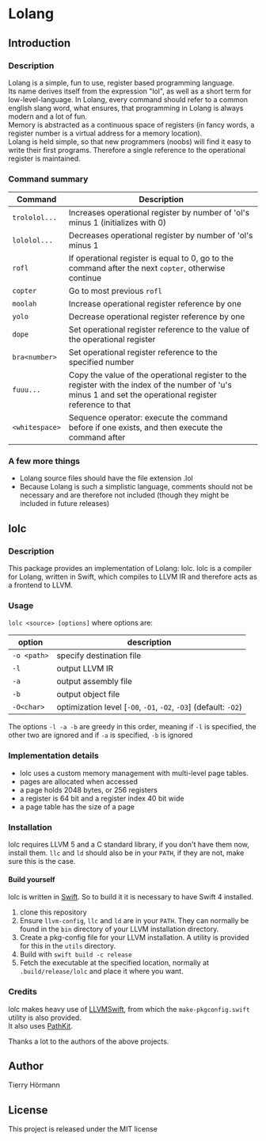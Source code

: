 # Lolang

## Introduction

### Description

Lolang is a simple, fun to use, register based programming language.  
Its name derives itself from the expression "lol", as well as a short term for low-level-language.
In Lolang, every command should refer to a common english slang word, what ensures, that programming in Lolang is always modern and a lot of fun.  
Memory is abstracted as a continuous space of registers (in fancy words, a register number is a virtual address for a memory location).  
Lolang is held simple, so that new programmers (noobs) will find it easy to write their first programs.
Therefore a single reference to the operational register is maintained.

### Command summary

Command | Description
--- | ---
`trololol...` | Increases operational register by number of 'ol's minus 1 (initializes with 0)
`lololol...` | Decreases operational register by number of 'ol's minus 1
`rofl` | If operational register is equal to 0, go to the command after the next `copter`, otherwise continue
`copter` | Go to most previous `rofl`
`moolah` | Increase operational register reference by one
`yolo` | Decrease operational register reference by one
`dope` | Set operational register reference to the value of the operational register
`bra<number>` | Set operational register reference to the specified number
`fuuu...` | Copy the value of the operational register to the register with the index of the number of 'u's minus 1 and set the operational register reference to that
`<whitespace>` | Sequence operator: execute the command before if one exists, and then execute the command after

### A few more things

- Lolang source files should have the file extension .lol
- Because Lolang is such a simplistic language, comments should not be necessary and are therefore not included (though they might be included in future releases)

## lolc

### Description

This package provides an implementation of Lolang: lolc.
lolc is a compiler for Lolang, written in Swift, which compiles to LLVM IR and therefore acts as a frontend to LLVM.

### Usage

`lolc <source> [options]` where options are:

option | description
--- | ---
`-o <path>` | specify destination file
`-l` | output LLVM IR
`-a` | output assembly file
`-b` | output object file
`-O<char>` | optimization level \[`-O0`, `-O1`, `-O2`, `-O3`\] (default: `-O2`)

The options `-l -a -b` are greedy in this order, meaning if `-l` is specified, the other two are ignored and if `-a` is specified, `-b` is ignored

### Implementation details

- lolc uses a custom memory management with multi-level page tables.
- pages are allocated when accessed
- a page holds 2048 bytes, or 256 registers
- a register is 64 bit and a register index 40 bit wide
- a page table has the size of a page

### Installation

lolc requires LLVM 5 and a C standard library, if you don't have them now, install them.
`llc` and `ld` should also be in your `PATH`, if they are not, make sure this is the case.

#### Build yourself

lolc is written in [Swift](https://github.com/apple/swift). So to build it it is necessary to have Swift 4 installed.

1. clone this repository
2. Ensure `llvm-config`, `llc` and `ld` are in your `PATH`. They can normally be found in the `bin` directory of your LLVM installation directory.
3. Create a pkg-config file for your LLVM installation. A utility is provided for this in the `utils` directory.
4. Build with `swift build -c release`
5. Fetch the executable at the specified location, normally at `.build/release/lolc` and place it where you want.

### Credits

lolc makes heavy use of [LLVMSwift](https://github.com/trill-lang/LLVMSwift), from which the `make-pkgconfig.swift` utility is also provided.  
It also uses [PathKit](https://github.com/kylef/PathKit).

Thanks a lot to the authors of the above projects.

## Author

Tierry Hörmann

## License

This project is released under the MIT license
